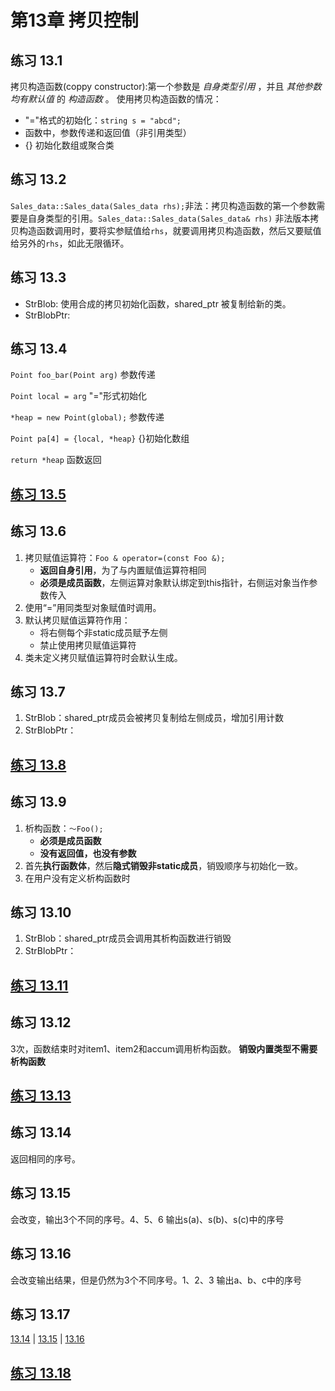 # 第13章 拷贝控制

## 练习 13.1

拷贝构造函数(coppy constructor):第一个参数是 *自身类型引用* ，并且 *其他参数均有默认值* 的 *构造函数* 。
使用拷贝构造函数的情况：
* "="格式的初始化：`string s = "abcd";`
* 函数中，参数传递和返回值（非引用类型）
* {} 初始化数组或聚合类

## 练习 13.2

`Sales_data::Sales_data(Sales_data rhs);`非法：拷贝构造函数的第一个参数需要是自身类型的引用。`Sales_data::Sales_data(Sales_data& rhs)`
非法版本拷贝构造函数调用时，要将实参赋值给`rhs`，就要调用拷贝构造函数，然后又要赋值给另外的`rhs`，如此无限循环。

## 练习 13.3

* StrBlob: 使用合成的拷贝初始化函数，shared_ptr 被复制给新的类。
* StrBlobPtr: 

## 练习 13.4

`Point foo_bar(Point arg)` 参数传递

`Point local = arg` "="形式初始化

`*heap = new Point(global);` 参数传递

`Point pa[4] = {local, *heap}` {}初始化数组

`return *heap` 函数返回

## [练习 13.5](has_ptr.h)

## 练习 13.6

1. 拷贝赋值运算符：`Foo & operator=(const Foo &);` 
   * **返回自身引用**，为了与内置赋值运算符相同
   * **必须是成员函数**，左侧运算对象默认绑定到this指针，右侧运对象当作参数传入
2. 使用“=”用同类型对象赋值时调用。
3. 默认拷贝赋值运算符作用：
   * 将右侧每个非static成员赋予左侧
   * 禁止使用拷贝赋值运算符
4. 类未定义拷贝赋值运算符时会默认生成。

## 练习 13.7

1. StrBlob：shared_ptr成员会被拷贝复制给左侧成员，增加引用计数
2. StrBlobPtr：

## [练习 13.8](has_ptr.h)

## 练习 13.9

1. 析构函数：`～Foo();`
   * **必须是成员函数**
   * **没有返回值，也没有参数**
2. 首先**执行函数体**，然后**隐式销毁非static成员**，销毁顺序与初始化一致。
3. 在用户没有定义析构函数时

## 练习 13.10

1. StrBlob：shared_ptr成员会调用其析构函数进行销毁
2. StrBlobPtr：
   
## [练习 13.11](has_ptr.h)

## 练习 13.12

3次，函数结束时对item1、item2和accum调用析构函数。
**销毁内置类型不需要析构函数**

## [练习 13.13](c13e13.cpp)

## 练习 13.14

返回相同的序号。

## 练习 13.15

会改变，输出3个不同的序号。4、5、6
输出s(a)、s(b)、s(c)中的序号

## 练习 13.16

会改变输出结果，但是仍然为3个不同序号。1、2、3
输出a、b、c中的序号

## 练习 13.17

[13.14](c13e14.cpp) | [13.15](c13e15.cpp) | [13.16](c13e16.cpp)

## [练习 13.18](c13e18.cpp)
